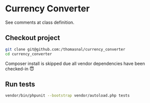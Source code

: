 # Currency Converter

See comments at class definition.

## Checkout project
```sh
git clone git@github.com:/thomasnal/currency_converter
cd currency_converter
```
Composer install is skipped due all vendor dependencies have been checked-in :innocent:

## Run tests
```sh
vendor/bin/phpunit --bootstrap vendor/autoload.php tests
```

